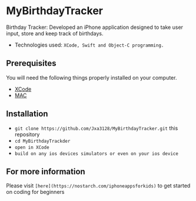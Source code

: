 # MyBirthdayTracker
Birthday Tracker: Developed an iPhone application designed to take user input, store and keep track of birthdays. 
* Technologies used: `XCode, Swift and Object-C programming.`
  
## Prerequisites

You will need the following things properly installed on your computer.

* [XCode](https://developer.apple.com/xcode/)
* [MAC](https://apple.com/)

## Installation

* `git clone https://github.com/Jxa3128/MyBirthdayTracker.git` this repository
* `cd MyBirthdayTrackder`
* `open in XCode`
* `build on any ios devices simulators or even on your ios device`

## For more information
Please visit `[here](https://nostarch.com/iphoneappsforkids)` to get started on coding for beginners 
